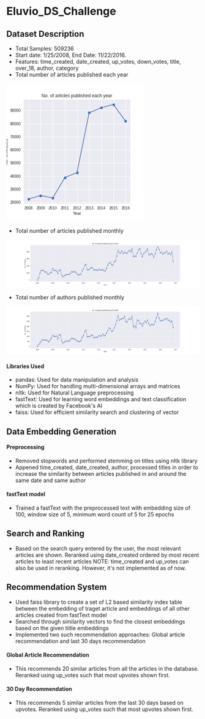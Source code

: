 # Eluvio_DS_Challenge
## Dataset Description
- Total Samples: 509236
- Start date: 1/25/2008, End Date: 11/22/2016.
- Features: time_created, date_created, up_votes, down_votes, title, over_18, author, category
- Total number of articles published each year

![](fig/articles_yearly.png)
- Total number of articles published monthly

![](fig/articles_monthly.png)
- Total number of authors published monthly

![](fig/authors_monthly.png)
#### Libraries Used
- pandas: Used for data manipulation and analysis
- NumPy: Used for handling multi-dimensional arrays and matrices
- nltk: Used for Natural Language preprocessing
- fastText: Used for learning word embeddings and text classification which is created by Facebook's AI
- faiss: Used for efficient similarity search and clustering of vector
## Data Embedding Generation
#### Preprocessing
- Removed stopwords and performed stemming on titles using nltk library
- Appened time_created, date_created, author, processed titles in order to increase the similarity between articles published in and around the same date and same author
#### fastText model
- Trained a fastText with the preprocessed text with embedding size of 100, window size of 5, minimum word count of 5 for 25 epochs
## Search and Ranking
- Based on the search query entered by the user, the most relevant articles are shown. Reranked using date_created ordered by most recent articles to least recent articles
  NOTE: time_created and up_votes can also be used in reranking. However, it's not implemented as of now. 
## Recommendation System
- Used faiss library to create a set of L2 based similarity index table between the embedding of traget article and embeddings of all other articles created from fastText model
- Searched through similarity vectors to find the closest embeddings based on the given tiitle embeddings
- Implemented two such recommendation approaches: Global article recommendation and last 30 days recommendation
#### Global Article Recommendation
- This recommends 20 similar articles from all the articles in the database. Reranked using up_votes such that most upvotes shown first.
#### 30 Day Recommendation
- This recommends 5 similar articles from the last 30 days based on upvotes.  Reranked using up_votes such that most upvotes shown first.


